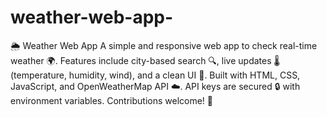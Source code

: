 # weather-web-app-
🌦️ Weather Web App A simple and responsive web app to check real-time weather 🌍. Features include city-based search 🔍, live updates 🌡️ (temperature, humidity, wind), and a clean UI 📱. Built with HTML, CSS, JavaScript, and OpenWeatherMap API ☁️. API keys are secured 🔒 with environment variables. Contributions welcome! 🚀

